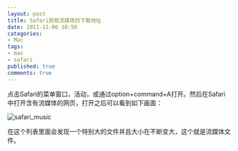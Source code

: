 ```yaml
---
layout: post
title: Safari获取流媒体的下载地址
date: 2011-11-06 10:50
categories:
- Mac
tags:
- mac
- safari
published: true
comments: true
---
```

点击Safari的菜单窗口，活动，或通过option+command+A打开。然后在Safari中打开含有流媒体的网页，打开之后可以看到如下画面：

![safari_music](http://phaibin.tk/wp-content/uploads/2011/11/safari_music1.png)

在这个列表里面会发现一个特别大的文件并且大小在不断变大，这个就是流媒体文件。
